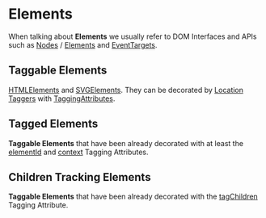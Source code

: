 # Elements

When talking about **Elements** we usually refer to DOM Interfaces and APIs such as [Nodes](https://developer.mozilla.org/en-US/docs/Web/API/Node) / [Elements](https://developer.mozilla.org/en-US/docs/Web/API/Element) and [EventTargets](https://developer.mozilla.org/en-US/docs/Web/API/EventTarget).

## Taggable Elements
[HTMLElements](https://developer.mozilla.org/en-US/docs/Web/API/HTMLElement) and [SVGElements](https://developer.mozilla.org/en-US/docs/Web/API/SVGElement). They can be decorated by [Location Taggers](/tracking/api-reference/location-taggers/overview.md) with [TaggingAttributes](/tracking/api-reference/general/TaggingAttributes.md).      

## Tagged Elements
**Taggable Elements** that have been already decorated with at least the [elementId](/tracking/api-reference/general/TaggingAttributes.md#trackingattributeelementid) and [context](/tracking/api-reference/general/TaggingAttributes.md#trackingattributecontext) Tagging Attributes.

## Children Tracking Elements
**Taggable Elements** that have been already decorated with the [tagChildren](/tracking/api-reference/general/TaggingAttributes.md#trackingattributetrackchildren) Tagging Attribute.
